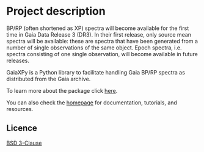 # Project description

BP/RP (often shortened as XP) spectra will become available for the first time in Gaia Data Release 3 (DR3). In their first release, only source mean spectra will be available: these are spectra that have been generated from a number of single observations of the same object. Epoch spectra, i.e. spectra consisting of one single observation, will become available in future releases.

GaiaXPy is a Python library to facilitate handling Gaia BP/RP spectra as distributed from the Gaia archive.

To learn more about the package click [here](https://ioadpc.ast.cam.ac.uk/examplepydocs/description.html).

You can also check the [homepage](https://ioadpc.ast.cam.ac.uk/internalpydocs/) for documentation, tutorials, and resources.

## Licence
[BSD 3-Clause](https://github.com/gaia-dpci/GaiaXPy/blob/main/LICENCE)
